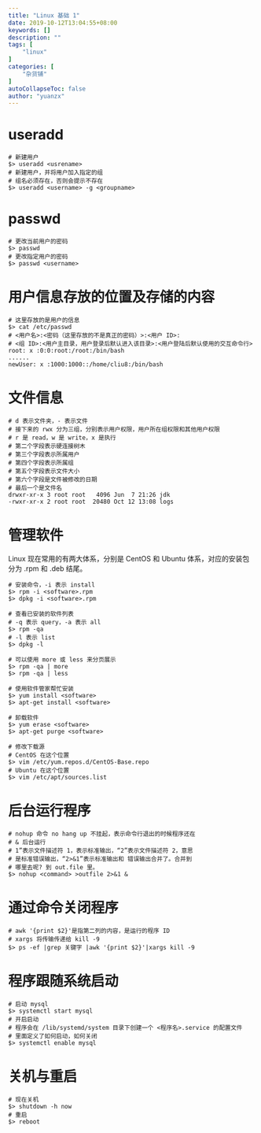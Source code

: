 ```yaml
---
title: "Linux 基础 1"
date: 2019-10-12T13:04:55+08:00
keywords: []
description: ""
tags: [
    "linux"
]
categories: [
    "杂货铺"
]
autoCollapseToc: false
author: "yuanzx"
---
```


# useradd

```shell
# 新建用户
$> useradd <usrename>
# 新建用户，并将用户加入指定的组
# 组名必须存在，否则会提示不存在
$> useradd <username> -g <groupname>
```

# passwd

```shell
# 更改当前用户的密码
$> passwd 
# 更改指定用户的密码
$> passwd <username>
```

# 用户信息存放的位置及存储的内容

```shell
# 这里存放的是用户的信息
$> cat /etc/passwd
# <用户名>:<密码（这里存放的不是真正的密码）>:<用户 ID>:
# <组 ID>:<用户主目录，用户登录后默认进入该目录>:<用户登陆后默认使用的交互命令行>
root: x :0:0:root:/root:/bin/bash
......
newUser: x :1000:1000::/home/cliu8:/bin/bash
```

# 文件信息

```shell
# d 表示文件夹，- 表示文件
# 接下来的 rwx 分为三组，分别表示用户权限，用户所在组权限和其他用户权限
# r 是 read，w 是 write，x 是执行
# 第二个字段表示硬连接树木
# 第三个字段表示所属用户
# 第四个字段表示所属组
# 第五个字段表示文件大小
# 第六个字段是文件被修改的日期
# 最后一个是文件名
drwxr-xr-x 3 root root   4096 Jun  7 21:26 jdk
-rwxr-xr-x 2 root root  20480 Oct 12 13:08 logs
```

# 管理软件

Linux 现在常用的有两大体系，分别是 CentOS 和 Ubuntu 体系，对应的安装包分为 .rpm 和 .deb 结尾。

```shell
# 安装命令，-i 表示 install
$> rpm -i <software>.rpm
$> dpkg -i <software>.rpm

# 查看已安装的软件列表
# -q 表示 query，-a 表示 all
$> rpm -qa
# -l 表示 list
$> dpkg -l

# 可以使用 more 或 less 来分页展示
$> rpm -qa | more
$> rpm -qa | less

# 使用软件管家帮忙安装
$> yum install <software>
$> apt-get install <software>

# 卸载软件
$> yum erase <software>
$> apt-get purge <software>

# 修改下载源
# CentOS 在这个位置
$> vim /etc/yum.repos.d/CentOS-Base.repo
# Ubuntu 在这个位置
$> vim /etc/apt/sources.list
```

# 后台运行程序

```shell
# nohup 命令 no hang up 不挂起，表示命令行退出的时候程序还在
# & 后台运行
# 1”表示文件描述符 1，表示标准输出，“2”表示文件描述符 2，意思
# 是标准错误输出，“2>&1”表示标准输出和 错误输出合并了。合并到
# 哪里去呢? 到 out.file 里。
$> nohup <command> >outfile 2>&1 &
```

# 通过命令关闭程序

```shell
# awk '{print $2}'是指第二列的内容，是运行的程序 ID
# xargs 将传输传递给 kill -9
$> ps -ef |grep 关键字 |awk '{print $2}'|xargs kill -9
```

# 程序跟随系统启动

```shell
# 启动 mysql
$> systemctl start mysql
# 开启启动
# 程序会在 /lib/systemd/system 目录下创建一个 <程序名>.service 的配置文件
# 里面定义了如何启动，如何关闭
$> systemctl enable mysql
```

# 关机与重启

```shell
# 现在关机
$> shutdown -h now 
# 重启
$> reboot
```
